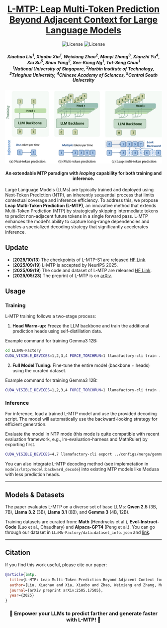 <div align=center>

<h1><a color="red" href="https://arxiv.org/pdf/2505.17505">L-MTP: Leap Multi-Token Prediction Beyond Adjacent Context for Large Language Models</a></h1>

![License](https://img.shields.io/badge/License-MIT-blue.svg)
![License](https://img.shields.io/badge/Accepted-NeurIPS25-purple)

<h5 align="center">
<div>
      Xiaohao Liu<sup>1</sup>,
      Xiaobo Xia<sup>1</sup>, 
      Weixiang Zhao<sup>2</sup>,
      Manyi Zhang<sup>3</sup>,
      Xianzhi Yu<sup>4</sup>,
      Xiu Su<sup>5</sup>,
      Shuo Yang<sup>2</sup>,
      See-Kiong Ng<sup>1</sup>,
      Tat-Seng Chua<sup>1</sup>
</div>
<div>
  <sup>1</sup>National University of Singapore, <sup>2</sup>Harbin Institute of Technology, <sup>3</sup>Tsinghua University, <sup>4</sup>Chinese Academy of Sciences, <sup>5</sup>Central South University
</div>   
</h5>
</div>

![](images/lmtp.jpg)

<h4 align="center">An extendable MTP paradigm with <i>leaping</i> capability for both training and inference.</h4>

Large Language Models (LLMs) are typically trained and deployed using Next-Token Prediction (NTP), an inherently sequential process that limits contextual coverage and inference efficiency. To address this, we propose **Leap Multi-Token Prediction (L-MTP)**, an innovative method that extends Multi-Token Prediction (MTP) by strategically skipping intermediate tokens to predict non-adjacent future tokens in a single forward pass. L-MTP enhances the model's ability to capture long-range dependencies and enables a specialized decoding strategy that significantly accelerates inference.

## Update

- (**2025/10/13**) The checkpoints of L-MTP-S1 are released [HF Link](https://huggingface.co/xiao-hao/L-MTP).
- (**2025/09/19**) L-MTP is accepted by NeurIPS 2025.
- (**2025/09/19**) The code and dataset of L-MTP are released [HF Link](https://huggingface.co/datasets/xiao-hao/self-distillation-LLMs).
- (**2025/05/23**) The preprint of L-MTP is on [arXiv](https://arxiv.org/pdf/2505.17505).


## Usage

### Training

L-MTP training follows a two-stage process:

1.  **Head Warm-up:** Freeze the LLM backbone and train the additional prediction heads using self-distillation data.

Example command for training Gemma3 12B:
```bash
cd LLaMA-Factory
CUDA_VISIBLE_DEVICES=1,2,3,4 FORCE_TORCHRUN=1 llamafactory-cli train ../configs/s1/gemma_12B_sft_lmtp_stage1.yaml
```

2.  **Full Model Tuning:** Fine-tune the entire model (backbone + heads) using the curated dataset.

Example command for training Gemma3 12B:
```bash
CUDA_VISIBLE_DEVICES=1,2,3,4 FORCE_TORCHRUN=1 llamafactory-cli train ../configs/s2/gemma_12B_sft_lmtp_stage2.yaml
```

### Inference

For inference, load a trained L-MTP model and use the provided decoding script. The model will automatically use the backward-looking strategy for efficient generation.

Evaluate the model in NTP mode (this mode is quite compatible with recent evaluation framework, e.g., lm-evaluation-harness and MathRuler) by exporting first. 
```bash
CUDA_VISIBLE_DEVICES=4,7 llamafactory-cli export ../configs/merge/gemma3_12B_base_lmtp_stage2.yaml
```

You can also integrate L-MTP decoding method (see implemetation in `models/lmtp/model:backward_decode`) into existing MTP models like Medusa with less prediction heads.

---

## Models & Datasets

The paper evaluates L-MTP on a diverse set of base LLMs: **Qwen 2.5** (3B, 7B), **Llama 3.2** (3B), **Llama 3.1** (8B), and **Gemma 3** (4B, 12B).

Training datasets are curated from:  **Math** (Hendrycks et al.), **Evol-Instruct-Code** (Luo et al., Chaudhary) and **Alpaca-GPT4** (Peng et al.). You can go through our dataset in `LLaMA-Factory/data:dataset_info.json` and [link](https://huggingface.co/datasets/xiao-hao/self-distillation-LLMs).


---

## Citation

If you find this work useful, please cite our paper:

```bibtex
@article{lmtp,
  title={L-MTP: Leap Multi-Token Prediction Beyond Adjacent Context for Large Language Models},
  author={Liu, Xiaohao and Xia, Xiaobo and Zhao, Weixiang and Zhang, Manyi and Yu, Xianzhi and Su, Xiu and Yang, Shuo and Ng, See-Kiong and Chua, Tat-Seng},
  journal={arXiv preprint arXiv:2505.17505},
  year={2025}
}
```

<div align=center>
<h3>🌟 Empower your LLMs to predict farther and generate faster with L-MTP! 🌟</h3>
</div>